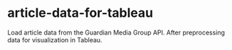 # article-data-for-tableau
Load article data from the Guardian Media Group API. After preprocessing data for visualization in Tableau.
